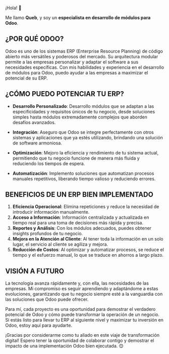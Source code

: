 ¡Hola! 👋

Me llamo **Queb**, y soy un **especialista en desarrollo de módulos para Odoo**.

## ¿POR QUÉ ODOO?

Odoo es uno de los sistemas ERP (Enterprise Resource Planning) de código abierto más versátiles y poderosos del mercado. Su arquitectura modular permite a las empresas personalizar y adaptar el software a sus necesidades específicas. Con mis habilidades y experiencia en el desarrollo de módulos para Odoo, puedo ayudar a las empresas a maximizar el potencial de su ERP.

## ¿CÓMO PUEDO POTENCIAR TU ERP?

- **Desarrollo Personalizado**: Desarrollo módulos que se adaptan a las especificidades y requisitos únicos de tu negocio, desde soluciones simples hasta módulos extremadamente complejos que aborden desafíos avanzados.
  
- **Integración**: Aseguro que Odoo se integre perfectamente con otros sistemas y aplicaciones que ya estés utilizando, brindando una solución de software armoniosa.

- **Optimización**: Mejoro la eficiencia y rendimiento de tu sistema actual, permitiendo que tu negocio funcione de manera más fluida y reduciendo los tiempos de espera.

- **Automatización**: Implemento soluciones que automatizan procesos manuales repetitivos, liberando tiempo valioso y reduciendo errores.

## BENEFICIOS DE UN ERP BIEN IMPLEMENTADO

1. **Eficiencia Operacional**: Elimina repeticiones y reduce la necesidad de introducir información manualmente.
2. **Acceso a Información**: Información centralizada y actualizada en tiempo real para una toma de decisiones más rápida y precisa.
3. **Reportes y Análisis**: Con los módulos adecuados, puedes obtener insights profundos de tu negocio.
4. **Mejora en la Atención al Cliente**: Al tener toda la información en un solo lugar, el servicio al cliente se agiliza y mejora.
5. **Reducción de Costos**: Al optimizar y automatizar procesos, se reduce el tiempo y el esfuerzo manual, lo que se traduce en ahorros a largo plazo.

## VISIÓN A FUTURO

La tecnología avanza rápidamente y, con ella, las necesidades de las empresas. Mi compromiso es seguir aprendiendo y adaptándome a estas evoluciones, garantizando que tu negocio siempre esté a la vanguardia con las soluciones que Odoo puede ofrecer.

Para mí, cada proyecto es una oportunidad para demostrar el verdadero potencial de Odoo y cómo puede transformar la operación de un negocio. Si estás listo para llevar tu ERP al siguiente nivel y maximizar tu inversión en Odoo, estoy aquí para ayudarte.

¡Gracias por considerarme como tu aliado en este viaje de transformación digital! Espero tener la oportunidad de colaborar contigo y demostrar el impacto de una implementación Odoo bien ejecutada. 😊
